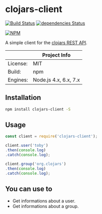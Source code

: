 # clojars-client

[![Build Status](https://travis-ci.org/panther-js/clojars-client.svg?branch=master)](https://travis-ci.org/panther-js/clojars-client)
[![dependencies Status](https://david-dm.org/panther-js/clojars-client/status.svg)](https://david-dm.org/panther-js/clojars-client)

[![NPM](https://nodei.co/npm/clojars-client.png)](https://npmjs.org/package/clojars-client)

A simple client for the [clojars REST API](https://github.com/clojars/clojars-web/wiki/data#api).

|                 | Project Info  |
| --------------- | ------------- |
| License:        | MIT |
| Build:          | npm |
| Engines:        | Node.js 4.x, 6.x, 7.x |

## Installation

```bash
npm install clojars-client -S
```

## Usage

```javascript
const client = require('clojars-client');

client.user('toby')
.then(console.log)
.catch(console.log);

client.group('org.clojars')
.then(console.log)
.catch(console.log);
```

## You can use to

* Get informations about a user.
* Get informations about a group.
